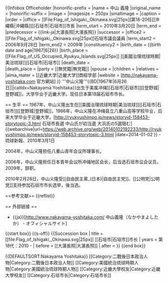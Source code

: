 {{Infobox Officeholder
|honorific-prefix  = 
|name              = 中山 義隆
|original_name     = 
|honorific-suffix  = 
|image             = 
|imagesize         = 250px
|smallimage        = 
|caption           = 
|order             = 
|office           = [[File:Flag_of_Ishigaki,_Okinawa.svg|25px]]第18-20任[[沖繩縣|沖繩縣]][[石垣市|石垣市]]市長
|term_start       = 2010年3月20日
|term_end         = 
|predecessor      = {{link-ja|大濵長照|大濱長照}}
|successor        = 
|office2          = [[File:Flag_of_Ishigaki,_Okinawa.svg|25px]]石垣市議会議員
|term_start2      = 2006年9月28日
|term_end2        = 2009年
|constituency2 = 
|birth_date       = {{birth date and age|1967|6|26}}
|birth_place      = [[File:Flag_of_US_Occupied_Ryukyu_Islands.svg|25px]] [[美國治理琉球時期|美治琉球]][[石垣市|石垣市]]
|death_date       =  
|death_place      = 
|party            = [[無党籍|無党籍]]
|spouse           = 
|children         = 
|relatives          = 
|alma_mater       = [[近畿大学|近畿大学]]商經学部
|website          = [http://nakayama-yoshitaka.com 官方網站]
}}
'''中山义隆'''{{BD|1967年|6月26日|||catIdx=Nakayama Yoshitaka}}出生于美属冲绳[[石垣市|石垣市]][[登野城|登野城]]，大学毕业于近畿大学。现任日本第18届石垣市市长。

== 生平 ==
1967年，中山义隆出生在[[美國治理琉球時期|美治琉球]][[石垣市|石垣市]][[登野城|登野城]]，1986年，中山义隆在冲绳县立八重山高等学校毕业，后来大学毕业于近畿大学。<ref>[http://ryukyushimpo.jp/news/storyid-158453-storytopic-3.html 石垣市長選 中山氏が初当選 大浜氏の5選阻む] {{webarchive|url=https://web.archive.org/web/20140102192233/http://ryukyushimpo.jp/news/storyid-158453-storytopic-3.html |date=2014-01-02 }} - 琉球新報、2010年3月1日</ref>

2004年，中山义隆担任八重山青年会议所理事长。

2006年，中山义隆担任日本青年会议所冲绳地区会长，后当选石垣市议会议员，2009年，辞职。

2010年2月28日，中山义隆受[[自由民主黨_(日本)|自由民主党]]、[[公明党|公明党]]支持参加石垣市市长选举，後当选。

==参考文献==
{{reflist}}

== 外部链接 ==
* {{ja}}[http://www.nakayama-yoshitaka.com/ 中山義隆（なかやまよしたか） - オフィシャルサイト]

{{start box}}
{{s-off}}
 {{Succession box
 | title = [[file:Flag_of_Ishigaki,_Okinawa.svg|25px]] [[石垣市|石垣市]]市长
 | years = 第18代：2010 - 
 | before = [[大濵長照|大濵長照]]
 | after = 
 }}
{{end box}}

{{DEFAULTSORT:Nakayama Yoshitaka}}
[[Category:二戰後日本政治人物|Category:二戰後日本政治人物]]
[[Category:美國統治琉球時期人物|Category:美國統治琉球時期人物]]
[[Category:近畿大學校友|Category:近畿大學校友]]
[[Category:石垣市长|Category:石垣市长]]
